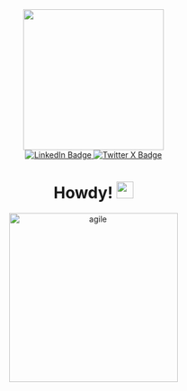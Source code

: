 <div align="center">
  <img src="https://media.giphy.com/media/v1.Y2lkPTc5MGI3NjExZ2NtZGc5N2xybDJ5MDZ2bGV2bTBtenQ2MGwweWVqbmtuMjl3MXIydSZlcD12MV9pbnRlcm5hbF9naWZfYnlfaWQmY3Q9Zw/Dh5q0sShxgp13DwrvG/giphy.gif" width="250"/>
</div>

<div id="badges" align="center">
  <a href="linkedin.com/in/miguelgironp">
    <img src="https://img.shields.io/badge/LinkedIn-blue?style=for-the-badge&logo=linkedin&logoColor=white" alt="LinkedIn Badge"/>
  </a>
  <a href="your-X-URL">
    <img src="https://img.shields.io/badge/Twitter-black?style=for-the-badge&logo=x&logoColor=white" alt="Twitter X Badge"/>
  </a>
</div>

<h1 align="center">
  Howdy!
  <img src="https://media.giphy.com/media/hvRJCLFzcasrR4ia7z/giphy.gif" width="30px"/>
</h1>

<div align="center">
  <img src="https://media.giphy.com/media/v1.Y2lkPTc5MGI3NjExOXhkMmtmYWxnd2FobmlsMTF4dHZwcm42aHlwMTFhNno2NzQ2YTBqZSZlcD12MV9pbnRlcm5hbF9naWZfYnlfaWQmY3Q9Zw/NLHq5dOtUtOUEjOr7W/giphy.gif" width="300" alt="agile"/>
</div>
